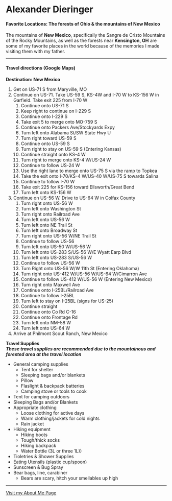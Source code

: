 # Alexander Dieringer

#### Favorite Locations: The forests of Ohio & the mountains of New Mexico

The mountains of **New Mexico**, specifically the Sangre de Cristo Mountains of the Rocky Mountains, as well as the forests near **Kensington, OH** are some of my favorite places in the world because of the memories I made visiting them with my father.

---

#### Travel directions (Google Maps)

**Destination: New Mexico**
1. Get on US-71 S from Maryville, MO
2. Continue on US-71. Take US-59 S, KS-4W and I-70 W to KS-156 W in Garfield. Take exit 225 from I-70 W
    1. Continue onto US-71 S
    2. Keep right to continue on I-229 S
    3. Continue onto I-229 S
    4. Take exit 5 to merge onto MO-759 S
    5. Continue onto Packers Ave/Stockyards Expy
    6. Turn left onto Alabama St/SW State Hwy U
    7. Turn right toward US-59 S
    8. Continue onto US-59 S
    9. Turn right to stay on US-59 S (Entering Kansas)
    10. Continue straight onto KS-4 W
    11. Turn right to merge onto KS-4 W/US-24 W
    12. Continue to follow US-24 W
    13. Use the right lane to merge onto US-75 S via the ramp to Topkea
    14. Take the exit onto I-70/KS-4 W/US-40 W/US-75 S towards Salina
    15. Continue to follow I-70 W
    16. Take exit 225 for KS-156 toward Ellsworth/Great Bend
    17. Turn left onto KS-156 W
3. Continue on US-56 W. Drive to US-64 W in Colfax County
    1. Turn right onto US-56 W
    2. Turn left onto Washington St
    3. Turn right onto Railroad Ave
    4. Turn left onto US-56 W
    5. Turn left onto NE Trail St
    6. Turn left onto Broadway St
    7. Turn right onto US-56 W/NE Trail St
    8. Continue to follow US-56
    9. Turn left onto US-50 W/US-56 W
    10. Turn left onto US-283 S/US-56 W/E Wyatt Earp Blvd
    11. Turn left onto US-283 S/US-56 W
    12. Continue to follow US-56 W
    13. Turn Right onto US-56 W/W 11th St (Entering Oklahoma)
    14. Turn right onto US-412 W/US-56 W/US-64 W/Cimarron Ave
    15. Continue to follow US-412 W/US-56 W (Entering New Mexico)
    16. Turn right onto Maxwell Ave
    17. Continue onto I-25BL/Railroad Ave
    18. Continue to follow I-25BL
    19. Turn left to stay on I-25BL (signs for US-25)
    20. Continue straight
    21. Continue onto Co Rd C-16
    22. Continue onto Frontage Rd
    23. Turn left onto NM-58 W
    24. Turn left onto US-64 W
4. Arrive at Philmont Scout Ranch, New Mexico

**Travel Supplies**<br>
***These travel supplies are recommended due to the mountainous and forested area at the travel location***

* General camping supplies
    * Tent for shelter
    * Sleeping bags and/or blankets
    * Pillow
    * Flaslight & backpack batteries
    * Camping stove or tools to cook
* Tent for camping outdoors
* Sleeping Bags and/or Blankets
* Appropriate clothing
    * Loose clothing for active days
    * Warm clothing/jackets for cold nights
    * Rain jacket
* Hiking equipment
    * Hiking boots
    * Tough/thick socks
    * Hiking backpack
    * Water Bottle (3L or three 1L))
* Tioletries & Shower Supplies
* Eating Utensils (plastic cup/spoon)
* Sunscreen & Bug Spray
* Bear bags, line, carabiner
    * Bears are scary, hitch your smellables up high

---
[Visit my About Me Page](AboutMe.md)

